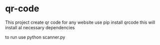 # qr-code
This project create qr code for any website
use pip install qrcode 
this will install al necessary dependencies

to run use python scanner.py

